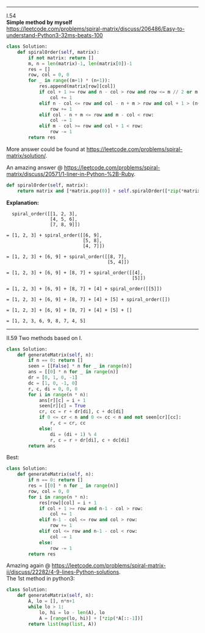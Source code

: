 -------------------------
I.54  
**Simple method by myself**  
<https://leetcode.com/problems/spiral-matrix/discuss/206486/Easy-to-understand-Python3-32ms-beats-100>
```py
class Solution:
    def spiralOrder(self, matrix):
        if not matrix: return []
        m, n = len(matrix)-1, len(matrix[0])-1
        res = []
        row, col = 0, 0
        for _ in range((m+1) * (n+1)):
            res.append(matrix[row][col])
            if col + 1 >= row and n - col > row and row <= m // 2 or m == 0:
                col += 1
            elif n - col <= row and col - n + m > row and col + 1 > (n+1) // 2 or n == 0:
                row += 1
            elif col - n + m <= row and m - col < row:
                col -= 1
            elif m - col >= row and col + 1 < row:
                row -= 1
        return res
```
More answer could be found at <https://leetcode.com/problems/spiral-matrix/solution/>.  

An amazing answer @ <https://leetcode.com/problems/spiral-matrix/discuss/20571/1-liner-in-Python-%2B-Ruby>.
```py
def spiralOrder(self, matrix):
    return matrix and [*matrix.pop(0)] + self.spiralOrder([*zip(*matrix)][::-1])
```
**Explanation:**
```
  spiral_order([[1, 2, 3],
                [4, 5, 6],
                [7, 8, 9]])

= [1, 2, 3] + spiral_order([[6, 9],
                            [5, 8],
                            [4, 7]])

= [1, 2, 3] + [6, 9] + spiral_order([[8, 7],
                                     [5, 4]])

= [1, 2, 3] + [6, 9] + [8, 7] + spiral_order([[4],
                                              [5]])

= [1, 2, 3] + [6, 9] + [8, 7] + [4] + spiral_order([[5]])

= [1, 2, 3] + [6, 9] + [8, 7] + [4] + [5] + spiral_order([])

= [1, 2, 3] + [6, 9] + [8, 7] + [4] + [5] + []

= [1, 2, 3, 6, 9, 8, 7, 4, 5]
```
---------------------
II.59 
Two methods based on I.
```py
class Solution:
    def generateMatrix(self, n):
        if n == 0: return []
        seen = [[False] * n for _ in range(n)]
        ans = [[0] * n for _ in range(n)]
        dr = [0, 1, 0, -1]
        dc = [1, 0, -1, 0]
        r, c, di = 0, 0, 0
        for i in range(n * n):
            ans[r][c] = i + 1
            seen[r][c] = True
            cr, cc = r + dr[di], c + dc[di]
            if 0 <= cr < n and 0 <= cc < n and not seen[cr][cc]:
                r, c = cr, cc
            else:
                di = (di + 1) % 4
                r, c = r + dr[di], c + dc[di]
        return ans
```
Best:
```py
class Solution:
    def generateMatrix(self, n):
        if n == 0: return []
        res = [[0] * n for _ in range(n)]
        row, col = 0, 0
        for i in range(n * n):
            res[row][col] = i + 1
            if col + 1 >= row and n-1 - col > row:
                col += 1
            elif n-1 - col <= row and col > row:
                row += 1
            elif col <= row and n-1 - col < row:
                col -= 1
            else:
                row -= 1
        return res
```
Amazing again @ <https://leetcode.com/problems/spiral-matrix-ii/discuss/22282/4-9-lines-Python-solutions>.  
The 1st method in python3:
```py
class Solution:
    def generateMatrix(self, n):
        A, lo = [], n*n+1
        while lo > 1:
            lo, hi = lo - len(A), lo
            A = [range(lo, hi)] + [*zip(*A[::-1])]
        return list(map(list, A))
```
